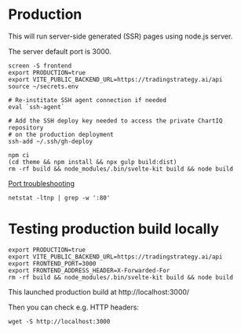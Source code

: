 # Production

This will run server-side generated (SSR) pages using node.js server.

The server default port is 3000.

```shell
screen -S frontend
export PRODUCTION=true
export VITE_PUBLIC_BACKEND_URL=https://tradingstrategy.ai/api
source ~/secrets.env

# Re-institate SSH agent connection if needed
eval `ssh-agent`

# Add the SSH deploy key needed to access the private ChartIQ repository
# on the production deployment
ssh-add ~/.ssh/gh-deploy 

npm ci
(cd theme && npm install && npx gulp build:dist)
rm -rf build && node_modules/.bin/svelte-kit build && node build
```

[Port troubleshooting](https://www.tecmint.com/find-out-which-process-listening-on-a-particular-port/)

```shell
netstat -ltnp | grep -w ':80'
```

# Testing production build locally

```shell
export PRODUCTION=true
export VITE_PUBLIC_BACKEND_URL=https://tradingstrategy.ai/api
export FRONTEND_PORT=3000
export FRONTEND_ADDRESS_HEADER=X-Forwarded-For
rm -rf build && node_modules/.bin/svelte-kit build && node build
```

This launched production build at http://localhost:3000/

Then you can check e.g. HTTP headers:

```shell
wget -S http://localhost:3000
```